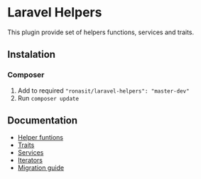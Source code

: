 # Laravel Helpers 

This plugin provide set of helpers functions, services and traits. 

## Instalation

### Composer
 1. Add to required `"ronasit/laravel-helpers": "master-dev"`
 1. Run `composer update`

## Documentation
 - [Helper funtions](./documentation/helpers.md)
 - [Traits](./documentation/traits.md)
 - [Services](./documentation/services.md)
 - [Iterators](./documentation/iterators.md)
 - [Migration guide](./documentation/migration.md)